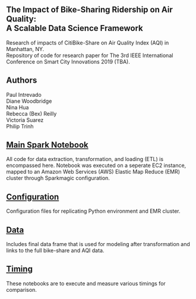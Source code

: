 The Impact of Bike-Sharing Ridership on Air Quality:  
A Scalable Data Science Framework
---

Research of impacts of CitiBike-Share on Air Quality Index (AQI) in Manhattan, NY.  
Repository of code for research paper for The 3rd IEEE International Conference on Smart City Innovations 2019 (TBA).

## Authors
Paul Intrevado  
Diane Woodbridge  
Nina Hua  
Rebecca (Bex) Reilly  
Victoria Suarez  
Philip Trinh

## [Main Spark Notebook](./Manhattan_Bike-Sharing_AQI_Impact.ipynb)
All code for data extraction, transformation, and loading (ETL) is encompassed here. Notebook was executed on a seperate EC2 instance, mapped to an Amazon Web Services (AWS) Elastic Map Reduce (EMR) cluster through Sparkmagic configuration.

## [Configuration](./Configuration)
Configuration files for replicating Python environment and EMR cluster.

## [Data](./Data)
Includes final data frame that is used for modeling after transformation and links to the full bike-share and AQI data.

## [Timing](./Timing)
These notebooks are to execute and measure various timings for comparison.
